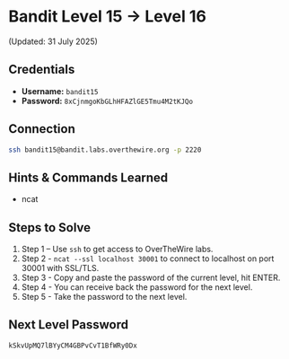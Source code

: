 # Bandit Level 15 → Level 16
(Updated: 31 July 2025)

## Credentials
- **Username:** `bandit15`
- **Password:** `8xCjnmgoKbGLhHFAZlGE5Tmu4M2tKJQo`

## Connection
```bash
ssh bandit15@bandit.labs.overthewire.org -p 2220
```

## Hints & Commands Learned
- ncat

## Steps to Solve
1. Step 1 – Use `ssh` to get access to OverTheWire labs.
2. Step 2 - `ncat --ssl localhost 30001` to connect to localhost on port 30001 with SSL/TLS.
3. Step 3 - Copy and paste the password of the current level, hit ENTER.
4. Step 4 - You can receive back the password for the next level.
5. Step 5 - Take the password to the next level.

## Next Level Password
`kSkvUpMQ7lBYyCM4GBPvCvT1BfWRy0Dx`
